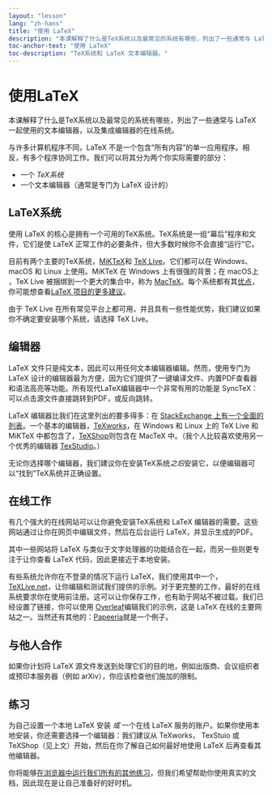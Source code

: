 ```yaml
---
layout: "lesson"
lang: "zh-hans"
title: "使用 LaTeX"
description: "本课解释了什么是TeX系统以及最常见的系统有哪些，列出了一些通常与 LaTeX 一起使用的文本编辑器，以及集成编辑器的在线系统。"
toc-anchor-text: "使用 LaTeX"
toc-description: "TeX系统和 LaTeX 文本编辑器。"
---
```


# 使用LaTeX

<span
  class="summary">本课解释了什么是TeX系统以及最常见的系统有哪些，列出了一些通常与 LaTeX 一起使用的文本编辑器，以及集成编辑器的在线系统。</span>

与许多计算机程序不同，LaTeX 不是一个包含“所有内容”的单一应用程序。相反，有多个程序协同工作。我们可以将其分为两个你实际需要的部分：

- 一个 _TeX系统_
- 一个文本编辑器（通常是专门为 LaTeX 设计的）

## LaTeX系统

使用 LaTeX 的核心是拥有一个可用的TeX系统。TeX系统是一组“幕后”程序和文件，它们是使 LaTeX 正常工作的必要条件，但大多数时候你不会直接“运行”它。

目前有两个主要的TeX系统，[MiKTeX](https://miktex.org/)和 [TeX Live](https://tug.org/texlive)。它们都可以在 Windows、macOS 和 Linux 上使用。MiKTeX 在 Windows 上有很强的背景；在 macOS上 ，TeX Live 被捆绑到一个更大的集合中，称为 [MacTeX](http://www.tug.org/mactex/)。每个系统都有其[优点](https://tex.stackexchange.com/questions/20036)，你可能想查看[LaTeX 项目的更多建议](https://www.latex-project.org/get/)。

由于 TeX Live 在所有常见平台上都可用，并且具有一些性能优势，我们建议如果你不确定要安装哪个系统，请选择 TeX Live。

## 编辑器

LaTeX 文件只是纯文本，因此可以用任何文本编辑器编辑。然而，使用专门为 LaTeX 设计的编辑器最为方便，因为它们提供了一键编译文件、内置PDF查看器和语法高亮等功能。所有现代LaTeX编辑器中一个非常有用的功能是 SyncTeX：可以点击源文件直接跳转到PDF，或反向跳转。

LaTeX 编辑器比我们在这里列出的要多得多：在 [StackExchange 上有一个全面的列表](https://tex.stackexchange.com/questions/339/latex-editors-ides)。一个基本的编辑器，[TeXworks](https://tug.org/texworks)，在 Windows 和 Linux 上的 TeX Live 和 MiKTeX 中都包含了，[TeXShop](https://pages.uoregon.edu/koch/texshop/)则包含在 MacTeX 中。（我个人比较喜欢使用另一个优秀的编辑器 [TexStudio](https://www.texstudio.org/)。）

<p 
  class="hint">无论你选择哪个编辑器，我们建议你在安装TeX系统<i>之后</i>安装它，以便编辑器可以“找到”TeX系统并正确设置。</p>

## 在线工作

有几个强大的在线网站可以让你避免安装TeX系统和 LaTeX 编辑器的需要。这些网站通过让你在网页中编辑文件，然后在后台运行 LaTeX，并显示生成的PDF。

其中一些网站将 LaTeX 与类似于文字处理器的功能结合在一起，而另一些则更专注于让你查看 LaTeX 代码，因此更接近于本地安装。

有些系统允许你在不登录的情况下运行 LaTeX，我们使用其中一个，[TeXLive.net](https://texlive.net)，让你编辑和测试我们提供的示例。对于更完整的工作，最好的在线系统要求你在使用前注册。这可以让你保存工作，也有助于网站不被过载。我们已经设置了链接，你可以使用 [Overleaf](https://www.overleaf.com)编辑我们的示例，这是 LaTeX 在线的主要网站之一。当然还有其他的：[Papeeria](https://papeeria.com/)就是一个例子。

## 与他人合作

如果你计划将 LaTeX 源文件发送到处理它们的目的地，例如出版商、会议组织者或预印本服务器（例如 arXiv），你应该检查他们施加的限制。

## 练习

为自己设置一个本地 LaTeX 安装 _或_ 一个在线 LaTeX 服务的账户。如果你使用本地安装，你还需要选择一个编辑器：我们建议从 TeXworks， TexStuio 或TeXShop（见上文）开始，然后在你了解自己如何最好地使用 LaTeX 后再查看其他编辑器。

你将能够[在浏览器中运行我们所有的其他练习](help.md)，但我们希望帮助你使用真实的文档，因此现在是让自己准备好的好时机。
